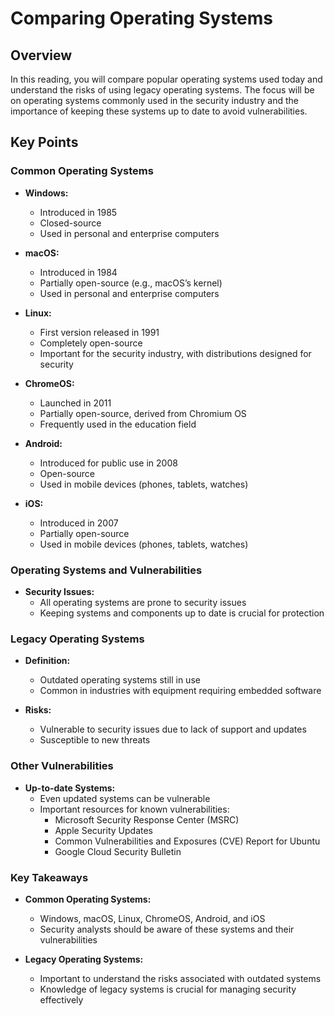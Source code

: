 # Comparing Operating Systems

## Overview

In this reading, you will compare popular operating systems used today and understand the risks of using legacy operating systems. The focus will be on operating systems commonly used in the security industry and the importance of keeping these systems up to date to avoid vulnerabilities.

## Key Points

### Common Operating Systems

- **Windows:**
  - Introduced in 1985
  - Closed-source
  - Used in personal and enterprise computers

- **macOS:**
  - Introduced in 1984
  - Partially open-source (e.g., macOS’s kernel)
  - Used in personal and enterprise computers

- **Linux:**
  - First version released in 1991
  - Completely open-source
  - Important for the security industry, with distributions designed for security

- **ChromeOS:**
  - Launched in 2011
  - Partially open-source, derived from Chromium OS
  - Frequently used in the education field

- **Android:**
  - Introduced for public use in 2008
  - Open-source
  - Used in mobile devices (phones, tablets, watches)

- **iOS:**
  - Introduced in 2007
  - Partially open-source
  - Used in mobile devices (phones, tablets, watches)

### Operating Systems and Vulnerabilities

- **Security Issues:**
  - All operating systems are prone to security issues
  - Keeping systems and components up to date is crucial for protection

### Legacy Operating Systems

- **Definition:**
  - Outdated operating systems still in use
  - Common in industries with equipment requiring embedded software

- **Risks:**
  - Vulnerable to security issues due to lack of support and updates
  - Susceptible to new threats

### Other Vulnerabilities

- **Up-to-date Systems:**
  - Even updated systems can be vulnerable
  - Important resources for known vulnerabilities:
    - Microsoft Security Response Center (MSRC)
    - Apple Security Updates
    - Common Vulnerabilities and Exposures (CVE) Report for Ubuntu
    - Google Cloud Security Bulletin

### Key Takeaways

- **Common Operating Systems:**
  - Windows, macOS, Linux, ChromeOS, Android, and iOS
  - Security analysts should be aware of these systems and their vulnerabilities

- **Legacy Operating Systems:**
  - Important to understand the risks associated with outdated systems
  - Knowledge of legacy systems is crucial for managing security effectively
